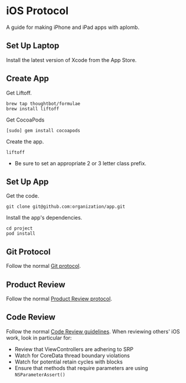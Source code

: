iOS Protocol
============

A guide for making iPhone and iPad apps with aplomb.

Set Up Laptop
-------------

Install the latest version of Xcode from the App Store.

Create App
----------

Get Liftoff.

    brew tap thoughtbot/formulae
    brew install liftoff

Get CocoaPods

    [sudo] gem install cocoapods

Create the app.

    liftoff

* Be sure to set an appropriate 2 or 3 letter class prefix.

Set Up App
----------

Get the code.

    git clone git@github.com:organization/app.git

Install the app's dependencies.

    cd project
    pod install

Git Protocol
------------

Follow the normal [Git protocol](/git/README.md).

Product Review
--------------

Follow the normal [Product Review protocol](/product-review/README.md).

Code Review
-----------

Follow the normal [Code Review guidelines](/code-review/README.md). When reviewing
others' iOS work, look in particular for:

* Review that ViewControllers are adhering to SRP
* Watch for CoreData thread boundary violations
* Watch for potential retain cycles with blocks
* Ensure that methods that require parameters are using `NSParameterAssert()`
